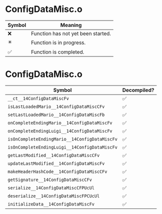 # ConfigDataMisc.o
| Symbol | Meaning 
| ------------- | ------------- 
| :x: | Function has not yet been started. 
| :eight_pointed_black_star: | Function is in progress. 
| :white_check_mark: | Function is completed. 


# ConfigDataMisc.o
| Symbol | Decompiled? |
| ------------- | ------------- |
| `__ct__14ConfigDataMiscFv` | :white_check_mark: |
| `isLastLoadedMario__14ConfigDataMiscCFv` | :white_check_mark: |
| `setLastLoadedMario__14ConfigDataMiscFb` | :white_check_mark: |
| `onCompleteEndingMario__14ConfigDataMiscFv` | :white_check_mark: |
| `onCompleteEndingLuigi__14ConfigDataMiscFv` | :white_check_mark: |
| `isOnCompleteEndingMario__14ConfigDataMiscFv` | :white_check_mark: |
| `isOnCompleteEndingLuigi__14ConfigDataMiscFv` | :white_check_mark: |
| `getLastModified__14ConfigDataMiscCFv` | :white_check_mark: |
| `updateLastModified__14ConfigDataMiscFv` | :white_check_mark: |
| `makeHeaderHashCode__14ConfigDataMiscCFv` | :white_check_mark: |
| `getSignature__14ConfigDataMiscCFv` | :white_check_mark: |
| `serialize__14ConfigDataMiscCFPUcUl` | :white_check_mark: |
| `deserialize__14ConfigDataMiscFPCUcUl` | :white_check_mark: |
| `initializeData__14ConfigDataMiscFv` | :white_check_mark: |
